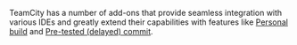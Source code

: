 [//]: # (title: Installing Tools)
[//]: # (auxiliary-id: Installing Tools)

TeamCity has a number of add-ons that provide seamless integration with various IDEs and greatly extend their capabilities with features like [Personal build](personal-build.md) and [Pre-tested (delayed) commit](pre-tested-delayed-commit.md).

